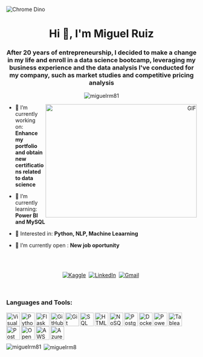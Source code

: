 ![Chrome Dino](https://mir-s3-cdn-cf.behance.net/project_modules/max_1200/4ff07986208593.5d9a654e92f36.gif)

<h1 align="center">Hi 👋, I'm Miguel Ruiz</h1>

<h3 align="center">After 20 years of entrepreneurship, I decided to make a change in my life and enroll in a data science bootcamp, leveraging my business experience and the data analysis I've conducted for my company, such as market studies and competitive pricing analysis</h3>

<p align="center"> <img src="https://komarev.com/ghpvc/?username=miguelrm81&label=Profile%20views&color=0e75b6&style=flat" alt="miguelrm81" /> </p>

<a target="_blank" align="right">
  <img align="right" top="500" height="300" width="400" alt="GIF" src="https://media.giphy.com/media/v1.Y2lkPTc5MGI3NjExaDZxZGt6bnZuOGxmcjd3YmlqOG42ZjRoNWw3c2Q3MWxnYnJqaXY4cSZlcD12MV9pbnRlcm5hbF9naWZfYnlfaWQmY3Q9Zw/qgQUggAC3Pfv687qPC/giphy.gif">
</a>

- 🔭 I’m currently working on: **Enhance my portfolio and obtain new certifications related to data science**

- 🌱 I’m currently learning: **Power BI and MySQL**

- 💬 Interested in: **Python, NLP, Machine Leaarning**

- 🏢 I’m currently open : **New job oportunity**

  <br>
  <br>
  


<p align="center">
  <a href="https://www.kaggle.com/miguelangelruizmico"><img src="https://img.shields.io/badge/Kaggle-%231877F2.svg?&style=for-the-badge&logo=kaggle&logoColor=white" alt="Kaggle" /></a>&nbsp;
  <a href="https://linkedin.com/in/miguel-ruiz-1a28982a3"><img src="https://img.shields.io/badge/linkedin-%230077B5.svg?&style=for-the-badge&logo=linkedin&logoColor=white" alt="LinkedIn" /></a>&nbsp;
  <a href="miguelorrum@gmail.com?subject=Hola%20Miguel"><img src="https://img.shields.io/badge/gmail-%23D14836.svg?&style=for-the-badge&logo=gmail&logoColor=white" alt="Gmail"/></a>&nbsp;
</p>
<br>


### Languages and Tools: 

<img align="left" alt="Visual Studio Code" title="Visual Studio Code" width="36px" src="https://img.icons8.com/color/48/000000/visual-studio-code-2019.png" />
<img align="left" alt="Python" title="Python" width="36px" src="https://img.icons8.com/color/48/000000/python.png" />
<img align="left" alt="Flask" title="Flask" width="36px" src="https://img.icons8.com/color/48/000000/flask.png" />
<img align="left" alt="GitHub" title="GitHub" width="36px" src="https://img.icons8.com/color/48/000000/github.png" />
<img align="left" alt="Git" title="Git" width="36px" src="https://img.icons8.com/color/48/000000/git.png" />
<img align="left" alt="SQL" title="SQL" width="36px" src="https://img.icons8.com/color/48/000000/sql.png" />
<img align="left" alt="HTML5" title="HTML5" width="36px" src="https://img.icons8.com/color/48/000000/html-5.png" />
<img align="left" alt="NoSQL" title="NoSQL" width="36px" src="https://img.icons8.com/color/48/000000/mongodb.png" />
<img align="left" alt="PostgreSQL" title="PostgreSQL" width="36px" src="https://img.icons8.com/color/48/000000/postgreesql.png" />
<img align="left" alt="Docker" title="Docker" width="36px" src="https://img.icons8.com/color/48/000000/docker.png" />
<img align="left" alt="Power BI" title="Power BI" width="36px" src="https://img.icons8.com/color/48/000000/power-bi.png" />
<img align="left" alt="Tableau" title="Tableau" width="36px" src="https://img.icons8.com/color/48/000000/tableau-software.png" />
<img align="left" alt="Postman" title="Postman" width="36px" src="https://www.vectorlogo.zone/logos/getpostman/getpostman-icon.svg" />
<img align="left" alt="OpenCV" title="OpenCV" width="36px" src="https://img.icons8.com/color/48/000000/opencv.png" />
<img align="left" alt="AWS" title="AWS" width="36px" src="https://img.icons8.com/color/48/000000/amazon-web-services.png" />
<img align="left" alt="Azure" title="Azure" width="36px" src="https://www.vectorlogo.zone/logos/microsoft_azure/microsoft_azure-icon.svg" />
<br>
<br>
<br>
<br>

<p><img align="left" src="https://github-readme-stats.vercel.app/api/top-langs?username=miguelrm81&show_icons=true&locale=en&&theme=ocean_dark" alt="miguelrm81" /></p>

<p>&nbsp;<img align="center" src="https://github-readme-stats.vercel.app/api?username=miguelrm81&show_icons=true&locale=en&theme=ocean_dark" alt="miguelrm8" /></p>


<!--
<br>
  <br>
  <br>
  

  
  <a href="https://github.com/SumanthBajjuri07/android-app-market-on-Gplay">
  <img align="center" src="https://github-readme-stats.vercel.app/api/pin/?username=SumanthBajjuri07&repo=android-app-market-on-Gplay&theme=great-gatsby" />
</a>
<a href="https://github.com/SumanthBajjuri07/clear-date-predictor">
  <img align="center" src="https://github-readme-stats.vercel.app/api/pin/?username=SumanthBajjuri07&repo=clear-date-predictor&theme=great-gatsby" />
</a>

  <a href="https://github.com/SumanthBajjuri07/project-football-matches">
  <img align="center" src="https://github-readme-stats.vercel.app/api/pin/?username=SumanthBajjuri07&repo=project-football-matches&theme=great-gatsby" />
</a>
<a href="https://github.com/SumanthBajjuri07/investigating-the-netflix-movies">
  <img align="center" src="https://github-readme-stats.vercel.app/api/pin/?username=SumanthBajjuri07&repo=investigating-the-netflix-movies&theme=great-gatsby" />
</a>

  <a href="https://github.com/SumanthBajjuri07/disney-movies-and-box-office-success">
  <img align="center" src="https://github-readme-stats.vercel.app/api/pin/?username=SumanthBajjuri07&repo=disney-movies-and-box-office-success&theme=great-gatsby" />
</a>
<a href="https://github.com/SumanthBajjuri07/collab">
  <img align="center" src="https://github-readme-stats.vercel.app/api/pin/?username=SumanthBajjuri07&repo=collab&theme=great-gatsby" />
</a>
  
  
 
  <br>
  <br>
-->
